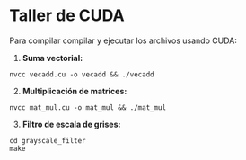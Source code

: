 # Taller de CUDA

Para compilar compilar y ejecutar los archivos usando CUDA:

1. **Suma vectorial:**
```
nvcc vecadd.cu -o vecadd && ./vecadd
```
2. **Multiplicación de matrices:**
```
nvcc mat_mul.cu -o mat_mul && ./mat_mul
```
3. **Filtro de escala de grises:**
```
cd grayscale_filter
make
```
